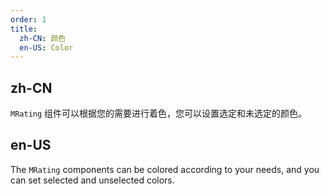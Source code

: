 ```yaml
---
order: 1
title:
  zh-CN: 颜色
  en-US: Color
---
```


## zh-CN

`MRating`  组件可以根据您的需要进行着色，您可以设置选定和未选定的颜色。

## en-US

The `MRating` components can be colored according to your needs, and you can set selected and unselected colors.


